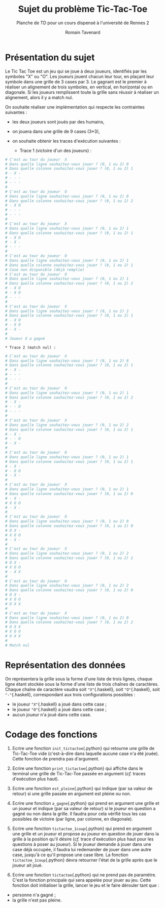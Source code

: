﻿---
title : Sujet du problème Tic-Tac-Toe
subtitle: Planche de TD pour un cours dispensé à l'université de Rennes 2
language: fr
author: Romain Tavenard
rights: Creative Commons CC BY-NC-SA
---

# Présentation du sujet

Le Tic Tac Toe est un jeu qui se joue à deux joueurs, identifiés par les symboles "X" ou "O". Les joueurs jouent chacun leur tour, en plaçant leur symbole dans une grille de 3 cases par 3. Le gagnant est le premier à réaliser un alignement de trois symboles, en vertical, en horizontal ou en diagonale. Si les joueurs remplissent toute la grille sans réussir à réaliser un alignement, alors il y a match nul.

On souhaite réaliser une implémentation qui respecte les contraintes suivantes :

* les deux joueurs sont joués par des humains,
* on jouera dans une grille de 9 cases (3*3),
* on souhaite obtenir les traces d'exécution suivantes :

	* Trace 1 (victoire d'un des joueurs) :
```python
# C'est au tour du joueur  X
# Dans quelle ligne souhaitez-vous jouer ? (0, 1 ou 2) 0
# Dans quelle colonne souhaitez-vous jouer ? (0, 1 ou 2) 1
# - X -
# - - -
# - - -
#
# C'est au tour du joueur  O
# Dans quelle ligne souhaitez-vous jouer ? (0, 1 ou 2) 0
# Dans quelle colonne souhaitez-vous jouer ? (0, 1 ou 2) 2
# - X O
# - - -
# - - -
#
# C'est au tour du joueur  X
# Dans quelle ligne souhaitez-vous jouer ? (0, 1 ou 2) 1
# Dans quelle colonne souhaitez-vous jouer ? (0, 1 ou 2) 1
# - X O
# - X -
# - - -
#
# C'est au tour du joueur  O
# Dans quelle ligne souhaitez-vous jouer ? (0, 1 ou 2) 1
# Dans quelle colonne souhaitez-vous jouer ? (0, 1 ou 2) 1
# Case non disponible (déjà remplie)
# C'est au tour du joueur  O
# Dans quelle ligne souhaitez-vous jouer ? (0, 1 ou 2) 1
# Dans quelle colonne souhaitez-vous jouer ? (0, 1 ou 2) 2
# - X O
# - X O
# - - -
#
# C'est au tour du joueur  X
# Dans quelle ligne souhaitez-vous jouer ? (0, 1 ou 2) 2
# Dans quelle colonne souhaitez-vous jouer ? (0, 1 ou 2) 1
# - X O
# - X O
# - X -
#
# Joueur X a gagné
```

	* Trace 2 (match nul) :
```python
# C'est au tour du joueur  X
# Dans quelle ligne souhaitez-vous jouer ? (0, 1 ou 2) 0
# Dans quelle colonne souhaitez-vous jouer ? (0, 1 ou 2) 1
# - X -
# - - -
# - - -
#
# C'est au tour du joueur  O
# Dans quelle ligne souhaitez-vous jouer ? (0, 1 ou 2) 1
# Dans quelle colonne souhaitez-vous jouer ? (0, 1 ou 2) 2
# - X -
# - - O
# - - -
#
# C'est au tour du joueur  X
# Dans quelle ligne souhaitez-vous jouer ? (0, 1 ou 2) 2
# Dans quelle colonne souhaitez-vous jouer ? (0, 1 ou 2) 1
# - X -
# - - O
# - X -
#
# C'est au tour du joueur  O
# Dans quelle ligne souhaitez-vous jouer ? (0, 1 ou 2) 1
# Dans quelle colonne souhaitez-vous jouer ? (0, 1 ou 2) 1
# - X -
# - O O
# - X -
#
# C'est au tour du joueur  X
# Dans quelle ligne souhaitez-vous jouer ? (0, 1 ou 2) 1
# Dans quelle colonne souhaitez-vous jouer ? (0, 1 ou 2) 0
# - X -
# X O O
# - X -
#
# C'est au tour du joueur  O
# Dans quelle ligne souhaitez-vous jouer ? (0, 1 ou 2) 0
# Dans quelle colonne souhaitez-vous jouer ? (0, 1 ou 2) 0
# O X -
# X O O
# - X -
#
# C'est au tour du joueur  X
# Dans quelle ligne souhaitez-vous jouer ? (0, 1 ou 2) 2
# Dans quelle colonne souhaitez-vous jouer ? (0, 1 ou 2) 2
# O X -
# X O O
# - X X
#
# C'est au tour du joueur  O
# Dans quelle ligne souhaitez-vous jouer ? (0, 1 ou 2) 2
# Dans quelle colonne souhaitez-vous jouer ? (0, 1 ou 2) 0
# O X -
# X O O
# O X X
#
# C'est au tour du joueur  X
# Dans quelle ligne souhaitez-vous jouer ? (0, 1 ou 2) 0
# Dans quelle colonne souhaitez-vous jouer ? (0, 1 ou 2) 2
# O X X
# X O O
# O X X
#
# Match nul
```

# Représentation des données
On représentera la grille sous la forme d'une liste de trois lignes, chaque ligne étant stockée sous la forme d'une liste de trois chaînes de caractères.
Chaque chaîne de caractère vaudra soit `"X"`{.haskell}, soit `"O"`{.haskell}, soit `"-"`{.haskell}, correspondant aux trois configurations possibles :

* le joueur `"X"`{.haskell} a joué dans cette case ;
* le joueur `"O"`{.haskell} a joué dans cette case ;
* aucun joueur n'a joué dans cette case.

# Codage des fonctions

1. Ecrire une fonction `init_tictactoe`{.python} qui retourne une grille de Tic-Tac-Toe vide (c'est-à-dire dans laquelle aucune case n'a été jouée). Cette fonction de prendra pas d'argument.

2. Ecrire une fonction `print_tictactoe`{.python} qui affiche dans le terminal une grille de Tic-Tac-Toe passée en argument (_cf._ traces d'exécution plus haut).

3. Ecrire une fonction `est_pleine`{.python} qui indique (par sa valeur de retour) si une grille passée en argument est pleine ou non.

4. Ecrire une fonction `a_gagne`{.python} qui prend en argument une grille et un joueur et indique (par sa valeur de retour) si le joueur en question a gagné ou non dans la grille. Il faudra pour cela vérifié tous les cas possibles de victoire (par ligne, par colonne, en diagonale).

5. Ecrire une fonction `tictactoe_1coup`{.python} qui prend en argument une grille et un joueur et propose au joueur en question de jouer dans la grille à la position qu'il désire (_cf._ trace d'exécution plus haut pour les questions à poser au joueur). Si le joueur demande à jouer dans une case déjà occupée, il faudra lui redemander de jouer dans une autre case, jusqu'à ce qu'il propose une case libre. La fonction `tictactoe_1coup`{.python} devra retourner l'état de la grille après que le joueur ait joué.

6. Ecrire une fonction `tictactoe`{.python} qui ne prend pas de paramètre. C'est la fonction principale qui sera appelée pour jouer au jeu. Cette fonction doit initialiser la grille, lancer le jeu et le faire dérouler tant que :

* personne n'a gagné ;
* la grille n'est pas pleine.
